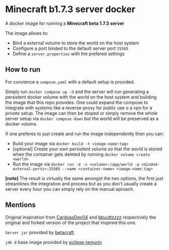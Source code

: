 # Minecraft b1.7.3 server docker

A docker image for running a **Minecraft beta 1.7.3 server**

The image allows to:
- Bind a external volume to store the world on the host system
- Configure a port binded to the default server port `25565`
- Define a `server.properties` with the prefered settings

## How to run

For convience a `compose.yaml` with a default setup is provided. 

Simply run `docker compose up -d` and the server will run generating a persistent docker volume with the world on the host system and building the image that this repo provides. One could expand the compose to integrate with systems like a reverse-proxy for public use o a vpn for a *private* setup. The image can then be stoped or simply remove the whole server setup via `docker compose down` but the world will be preserved as a docker volume.

If one preferes to just create and run the image independently then you can:

- Build your image via `docker build -t <image-name:tag>`
- [optional] Create your own persistent volume so that the world is stored when the container gets deleted by running `docker volume create <world>`
- Run the image via `docker run -d -v <volume>:/app/world -p <dinded-external-ports>:25565 --name <container-name> <image-name:tag>`

**[note]** 
The result is virtually the same amongst the two options, the first just streamlines the integration and process but as you don't usually create a server every hour you can simply rely on the manual aproach.

## Mentions

Original inspiration from [CardosoDev04](https://github.com/cardosodev04/beta_1.7.3_minecraft_server_docker) and [bbuuttzzzz](https://github.com/bbuuttzzzz/beta_1.7.3_minecraft_server_docker) respectively the original and forked version of the project that inspired this one.

`Server jar` provided by [betacraft](https://betacraft.uk/server-archive/)

`jdk 8` base image provided by [eclipse-temurin](https://hub.docker.com/_/eclipse-temurin)
